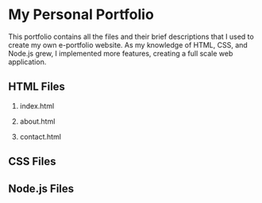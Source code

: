 # My Personal Portfolio
This portfolio contains all the files and their brief descriptions that I used to create my own e-portfolio website. As my knowledge of HTML, CSS, and Node.js grew, I implemented more features, creating a full scale web application.

## HTML Files

1. index.html

2. about.html

3. contact.html

## CSS Files

## Node.js Files
